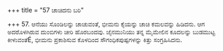 +++
title = "57 ಚಾಚಿದನು ಬರಿ"

+++
57. ಆನೆಯು ಸೊಂಡಿಲನ್ನು ಚಾಚುವಂತೆ, ಭೀಮನು ಕೈಯನ್ನು ಚಾಚಿ ಕಮಲವನ್ನು ಹಿಡಿದನು. ಆಗ ಅದರೊಳಗಿರುವ ದುಂಬಿಗಳು ಚೀರಿ ಹೊರಬಂದವು. ಜೈನಮುನಿಯು ತನ್ನ ಮೈಮೇಲಿನ ಕೂದಲನ್ನು ಬುಡಮುಟ್ಟ ಕೀಳುವಂತೆÉ, ಭೀಮನು ಪ್ರಕಾಶಿಸುವ ಕೊಳದಿಂದ ಸೌಗಂಧಿಕಪುಷ್ಪಗಳನ್ನು ಕಿತ್ತು ಸಂಗ್ರಹಿಸಿದನು.